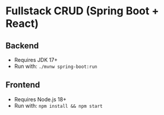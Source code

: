 # Fullstack CRUD (Spring Boot + React)

## Backend
- Requires JDK 17+
- Run with: `./mvnw spring-boot:run`

## Frontend
- Requires Node.js 18+
- Run with: `npm install && npm start`
